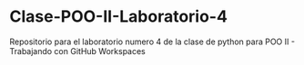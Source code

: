 # Clase-POO-II-Laboratorio-4
Repositorio para el laboratorio numero 4 de la clase de python para POO II - Trabajando con GitHub Workspaces
